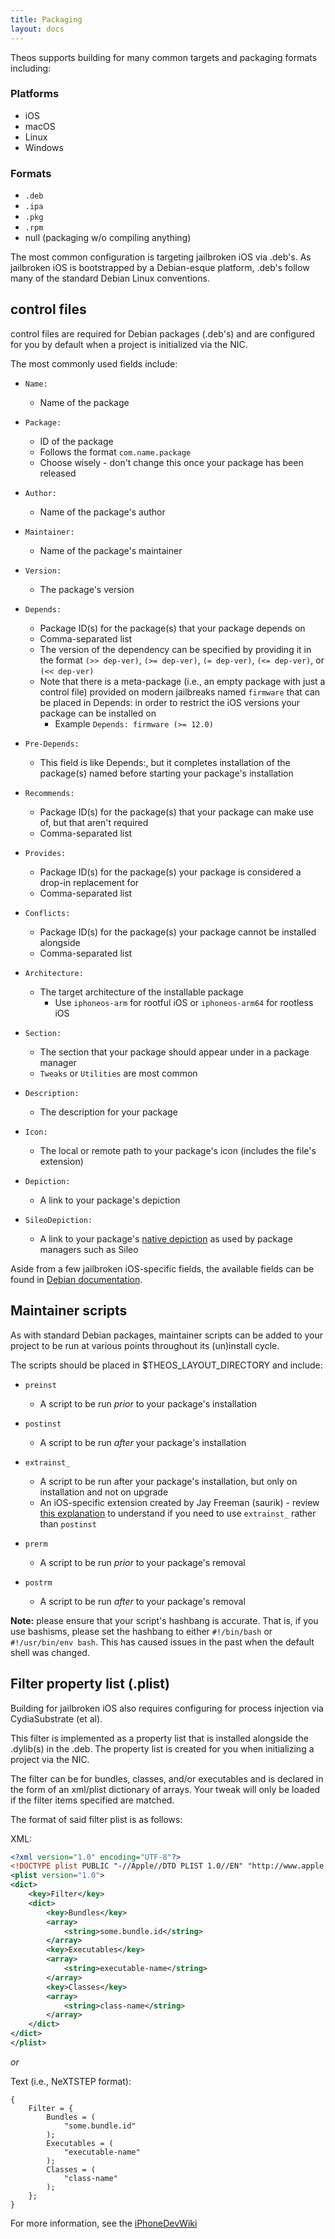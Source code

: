 ```yaml
---
title: Packaging
layout: docs
---
```


Theos supports building for many common targets and packaging formats including:

### Platforms
- iOS
- macOS
- Linux
- Windows

### Formats
- `.deb`
- `.ipa`
- `.pkg`
- `.rpm`
- null (packaging w/o compiling anything)

The most common configuration is targeting jailbroken iOS via .deb's. As jailbroken iOS is bootstrapped by a Debian-esque platform, .deb's follow many of the standard Debian Linux conventions.

## control files

control files are required for Debian packages (.deb's) and are configured for you by default when a project is initialized via the NIC.

The most commonly used fields include:

- `Name:`
	- Name of the package

- `Package:`
	- ID of the package
	- Follows the format `com.name.package`
	- Choose wisely - don't change this once your package has been released

- `Author:`
	- Name of the package's author

- `Maintainer:`
	- Name of the package's maintainer

- `Version:`
	- The package's version

- `Depends:`
	- Package ID(s) for the package(s) that your package depends on
	- Comma-separated list
	- The version of the dependency can be specified by providing it in the format `(>> dep-ver)`, `(>= dep-ver)`, `(= dep-ver)`, `(<= dep-ver)`, or `(<< dep-ver)`
	- Note that there is a meta-package (i.e., an empty package with just a control file) provided on modern jailbreaks named `firmware` that can be placed in Depends: in order to restrict the iOS versions your package can be installed on
		- Example `Depends: firmware (>= 12.0)`

- `Pre-Depends:`
	- This field is like Depends:, but it completes installation of the package(s) named before starting your package's installation

- `Recommends:`
	- Package ID(s) for the package(s) that your package can make use of, but that aren't required
	- Comma-separated list

- `Provides:`
	- Package ID(s) for the package(s) your package is considered a drop-in replacement for
	- Comma-separated list

- `Conflicts:`
	- Package ID(s) for the package(s) your package cannot be installed alongside
	- Comma-separated list

- `Architecture:`
	- The target architecture of the installable package
		- Use `iphoneos-arm` for rootful iOS or `iphoneos-arm64` for rootless iOS

- `Section:`
	- The section that your package should appear under in a package manager
	- `Tweaks` or `Utilities` are most common

- `Description:`
	- The description for your package

- `Icon:`
	- The local or remote path to your package's icon (includes the file's extension)

- `Depiction:`
	- A link to your package's depiction

- `SileoDepiction:`
	- A link to your package's [native depiction](https://developer.getsileo.app/native-depictions) as used by package managers such as Sileo

Aside from a few jailbroken iOS-specific fields, the available fields can be found in [Debian documentation](https://www.debian.org/doc/debian-policy/ch-controlfields.html).

## Maintainer scripts

As with standard Debian packages, maintainer scripts can be added to your project to be run at various points throughout its (un)install cycle.

The scripts should be placed in $THEOS_LAYOUT_DIRECTORY and include:

- `preinst`
	- A script to be run *prior* to your package's installation

- `postinst`
	- A script to be run *after* your package's installation

- `extrainst_`
	- A script to be run after your package's installation, but only on installation and not on upgrade
	- An iOS-specific extension created by Jay Freeman (saurik) - review [this explanation](https://iphonedevwiki.net/index.php/Packaging#extrainst) to understand if you need to use `extrainst_` rather than `postinst`

- `prerm`
	- A script to be run *prior* to your package's removal

- `postrm`
	- A script to be run *after* to your package's removal

**Note:** please ensure that your script's hashbang is accurate. That is, if you use bashisms, please set the hashbang to either `#!/bin/bash` or `#!/usr/bin/env bash`. This has caused issues in the past when the default shell was changed.

## Filter property list (.plist)

Building for jailbroken iOS also requires configuring for process injection via CydiaSubstrate (et al).

This filter is implemented as a property list that is installed alongside the .dylib(s) in the .deb. The property list is created for you when initializing a project via the NIC.

The filter can be for bundles, classes, and/or executables and is declared in the form of an xml/plist dictionary of arrays. Your tweak will only be loaded if the filter items specified are matched.

The format of said filter plist is as follows:

XML:
```xml
<?xml version="1.0" encoding="UTF-8"?>
<!DOCTYPE plist PUBLIC "-//Apple//DTD PLIST 1.0//EN" "http://www.apple.com/DTDs/PropertyList-1.0.dtd">
<plist version="1.0">
<dict>
	<key>Filter</key>
	<dict>
		<key>Bundles</key>
		<array>
			<string>some.bundle.id</string>
		</array>
		<key>Executables</key>
		<array>
			<string>executable-name</string>
		</array>
		<key>Classes</key>
		<array>
			<string>class-name</string>
		</array>
	</dict>
</dict>
</plist>
```

*or*

Text (i.e., NeXTSTEP format):
```
{
	Filter = {
		Bundles = (
			"some.bundle.id"
		);
		Executables = (
			"executable-name"
		);
		Classes = (
			"class-name"
		);
	};
}
```

For more information, see the [iPhoneDevWiki](https://iphonedev.wiki/index.php/Cydia_Substrate#Filters)
